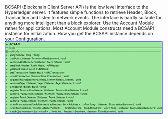 BCSAPI (Blockchain Client Server API) is the low level interface to the Hyperledger server.
It features simple functions to retrieve Header, Block, Transaction and listen to network events. 
The interface is hardly suitable for anything more intelligent than a block explorer. Use the Account Module rather for applications.
Most Account Module constructs need a BCSAPI instance for initialization. How you get the BCSAPI instance depends on your Configuration.
![BCSAPI](BCSAPI.png)